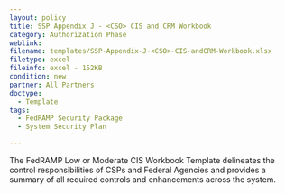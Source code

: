 ```yaml
---
layout: policy   
title: SSP Appendix J - <CSO> CIS and CRM Workbook
category: Authorization Phase
weblink:
filename: templates/SSP-Appendix-J-<CSO>-CIS-andCRM-Workbook.xlsx
filetype: excel
fileinfo: excel - 152KB
condition: new
partner: All Partners
doctype:
  - Template
tags:
  - FedRAMP Security Package
  - System Security Plan

---
```

The FedRAMP Low or Moderate CIS Workbook Template delineates the control responsibilities of CSPs and Federal Agencies and provides a summary of all required controls and enhancements across the system.
